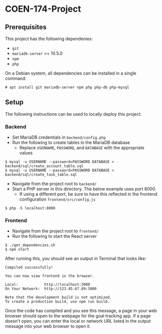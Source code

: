 # COEN-174-Project

<!--
## Introduction
-->

## Prerequisites

This project has the following dependenies:

- `git` <!-- git -->
- `mariadb-server` >= 10.5.0 <!-- mariadb-server -->
- `npm` <!-- npm -->
- `php` <!-- php, php-db, php-mysql -->

On a Debian system, all dependencies can be installed in a single command:

```
# apt install git mariadb-server npm php php-db php-mysql
```

## Setup

The following instructions can be used to locally deploy this project.

### Backend

- Set MariaDB credentials in `backend/config.php`
- Run the following to create tables in the MariaDB database
	- Replace `USERNAME`, `PASSWORD`, and `DATABASE` with the appropriate values

```
$ mysql -u USERNAME --password=PASSWORD DATABASE < backend/sql/create_account_table.sql
$ mysql -u USERNAME --password=PASSWORD DATABASE < backend/sql/create_task_table.sql
```

- Navigate from the project root to `backend/`
- Start a PHP server in this directory. The below example uses port 8000. 
	- If using a different port, be sure to have this reflected in the frontend configuration `frontend/src/config.js`

```
$ php -S localhost:8000
```

### Frontend

- Navigate from the project root to `frontend/`
- Run the following to start the React server

```
$ ./get_dependencies.sh
$ npm start
```

After running this, you should see an output in Terminal that looks like:

```
Compiled successfully!

You can now view frontend in the browser.

Local:            http://localhost:3000
On Your Network:  http://123.45.67.89:3000

Note that the development build is not optimized.
To create a production build, use npm run build.
```

Once the code has compiled and you see this message, a page in your web browser should open to the webpage for the goal tracking app. If a page doesn't open, you can enter the local or network URL listed in the output message into your web browser to open it.
